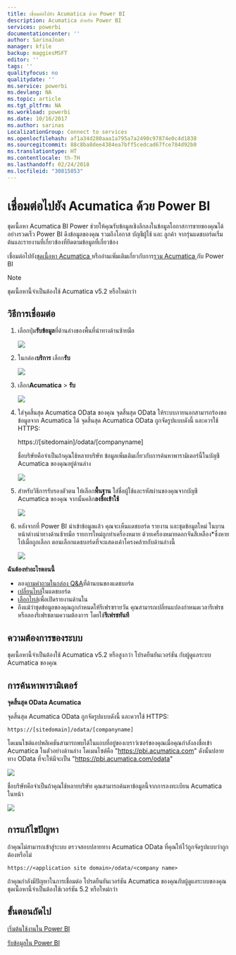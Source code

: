 ```yaml
---
title: เชื่อมต่อไปยัง Acumatica ด้วย Power BI
description: Acumatica สำหรับ Power BI
services: powerbi
documentationcenter: ''
author: SarinaJoan
manager: kfile
backup: maggiesMSFT
editor: ''
tags: ''
qualityfocus: no
qualitydate: ''
ms.service: powerbi
ms.devlang: NA
ms.topic: article
ms.tgt_pltfrm: NA
ms.workload: powerbi
ms.date: 10/16/2017
ms.author: sarinas
LocalizationGroup: Connect to services
ms.openlocfilehash: af1a34d280aaa1a795a7a2490c97874e0c4d1838
ms.sourcegitcommit: 88c8ba8dee4384ea7bff5cedcad67fce784d92b0
ms.translationtype: HT
ms.contentlocale: th-TH
ms.lasthandoff: 02/24/2018
ms.locfileid: "30815853"
---
```

# <a name="connect-to-acumatica-with-power-bi"></a>เชื่อมต่อไปยัง Acumatica ด้วย Power BI
ชุดเนื้อหา Acumatica BI Power ช่วยให้คุณรับข้อมูลเชิงลึกลงในข้อมูลโอกาสการขายของคุณได้อย่างรวดเร็ว Power BI ดึงข้อมูลของคุณ รวมถึงโอกาส บัญชีผู้ใช้ และ ลูกค้า จากรุ่นแดชบอร์ดเริ่มต้นและรายงานที่เกี่ยวข้องที่ยึดตามข้อมูลที่เกี่ยวข้อง

เชื่อมต่อไปยัง[ชุดเนื้อหา Acumatica ](https://app.powerbi.com/getdata/services/acumatica)หรืออ่านเพิ่มเติมเกี่ยวกับการ[รวม Acumatica ](https://powerbi.microsoft.com/integrations/acumatica)กับ Power BI

>[!NOTE]
>ชุดเนื้อหานี้จำเป็นต้องใช้ Acumatica v5.2 หรือใหม่กว่า

## <a name="how-to-connect"></a>วิธีการเชื่อมต่อ
1. เลือกปุ่ม**รับข้อมูล**ที่ด้านล่างของพื้นที่นำทางด้านซ้ายมือ
   
   ![](media/service-connect-to-acumatica/getdata3.png)
2. ในกล่อง**บริการ** เลือก**รับ**
   
   ![](media/service-connect-to-acumatica/getdata2.png)
3. เลือก**Acumatica** \> **รับ**
   
   ![](media/service-connect-to-acumatica/acumatica.png)
4. ใส่จุดสิ้นสุด Acumatica OData ของคุณ จุดสิ้นสุด OData ให้ระบบภายนอกสามารถร้องขอข้อมูลจาก Acumatica ได้ จุดสิ้นสุด Acumatica OData ถูกจัดรูปแบบดังนี้ และควรใช้ HTTPS:
   
     https://[sitedomain]/odata/[companyname]
   
   ชื่อบริษัทคือจำเป็นถ้าคุณใช้หลายบริษัท ข้อมูลเพิ่มเติมเกี่ยวกับการค้นหาพารามิเตอร์นี้ในบัญชี Acumatica ของคุณอยู่ด้านล่าง
   
   ![](media/service-connect-to-acumatica/parameters.png)
5. สำหรับวิธีการรับรองตัวตน ให้เลือก**พื้นฐาน** ใส่ชื่อผู้ใช้และรหัสผ่านของคุณจากบัญชี Acumatica ของคุณ จากนั้นคลิก**ลงชื่อเข้าใช้**
   
    ![](media/service-connect-to-acumatica/creds2.png)
6. หลังจากที่ Power BI นำเข้าข้อมูลแล้ว คุณจะเห็นแดชบอร์ด รายงาน และชุดข้อมูลใหม่ ในบานหน้าต่างนำทางด้านซ้ายมือ รายการใหม่ถูกทำเครื่องหมาย ด้วยเครื่องหมายดอกจันสีเหลือง\*ซึ่งหายไปเมื่อถูกเลือก ตอนเลือกแดชบอร์ดที่จะแสดงเค้าโครงคล้ายกับด้านล่างนี้
   
    ![](media/service-connect-to-acumatica/dashboard.png)

**ฉันต้องทำอะไรตอนนี้**

* ลอง[ถามคำถามในกล่อง Q&A](power-bi-q-and-a.md)ที่ด้านบนของแดชบอร์ด
* [เปลี่ยนไทล์](service-dashboard-edit-tile.md)ในแดชบอร์ด
* [เลือกไทล์](service-dashboard-tiles.md)เพื่อเปิดรายงานด้านใน
* ถึงแม้ว่าชุดข้อมูลของคุณถูกกำหนดให้รีเฟรซรายวัน คุณสามารถเปลี่ยนแปลงกำหนดเวลารีเฟรช หรือลองรีเฟรชตามความต้องการ โดยใช้**รีเฟรชทันที**

## <a name="system-requirements"></a>ความต้องการของระบบ
ชุดเนื้อหานี้จำเป็นต้องใช้ Acumatica v5.2 หรือสูงกว่า โปรดยืนยันเวอร์ชัน กับผู้ดูแลระบบ Acumatica ของคุณ

## <a name="finding-parameters"></a>การค้นหาพารามิเตอร์
**จุดสิ้นสุด OData Acumatica**

จุดสิ้นสุด Acumatica OData ถูกจัดรูปแบบดังนี้ และควรใช้ HTTPS:

    https://[sitedomain]/odata/[companyname]

โดเมนไซต์แอปพลิเคชันสามารถพบได้ในแถบที่อยู่ของเบราว์เซอร์ของคุณเมื่อคุณกำลังลงชื่อเข้า Acumatica ในตัวอย่างด้านล่าง โดเมนไซต์คือ "https://pbi.acumatica.com" ดังนั้นปลายทาง OData ที่จะให้มีจะเป็น "https://pbi.acumatica.com/odata"

 ![](media/service-connect-to-acumatica/url.png)

ชื่อบริษัทคือจำเป็นถ้าคุณใช้หลายบริษัท คุณสามารถค้นหาข้อมูลนี้จากการลงทะเบียน Acumatica ในหน้า

![](media/service-connect-to-acumatica/signin2.png)

## <a name="troubleshooting"></a>การแก้ไขปัญหา
ถ้าคุณไม่สามารถเข้าสู่ระบบ ตรวจสอบปลายทาง Acumatica OData ที่คุณให้ไว้ถูกจัดรูปแบบว่าถูกต้องหรือไม่

    https://<application site domain>/odata/<company name>

ถ้าคุณกำลังมีปัญหาในการเชื่อมต่อ โปรดยืนยันเวอร์ชัน Acumatica ของคุณกับผู้ดูแลระบบของคุณ ชุดเนื้อหานี้จำเป็นต้องใช้เวอร์ชัน 5.2 หรือใหม่กว่า

## <a name="next-steps"></a>ขั้นตอนถัดไป
[เริ่มต้นใช้งานใน Power BI](service-get-started.md)

[รับข้อมูลใน Power BI](service-get-data.md)

